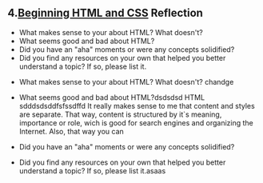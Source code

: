 ## 4.[Beginning HTML and CSS](4_beginning_HTML_CSS/readme.mc) Reflection

* What makes sense to your about HTML? What doesn't? 
* What seems good and bad about HTML?
* Did you have an "aha" moments or were any concepts solidified?
* Did you find any resources on your own that helped you better understand a topic? If so, please list it.

<!-- Add your reflection here. Remove the comment markers -->

* What makes sense to your about HTML? What doesn't?
 chandge 

* What seems good and bad about HTML?dsdsdsd
HTML sdddsdsddfsfssdffd
It really makes sense to me that content and styles are separate. That way, content is structured by it`s meaning, importance or role, wich is good for search engines and organizing the Internet. Also, that way you can

* Did you have an "aha" moments or were any concepts solidified?
* Did you find any resources on your own that helped you better understand a topic? If so, please list it.asaas
